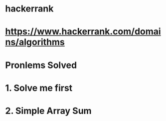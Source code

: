 # hackerrank
# https://www.hackerrank.com/domains/algorithms
# Pronlems Solved
# 1. Solve me first
# 2. Simple Array Sum